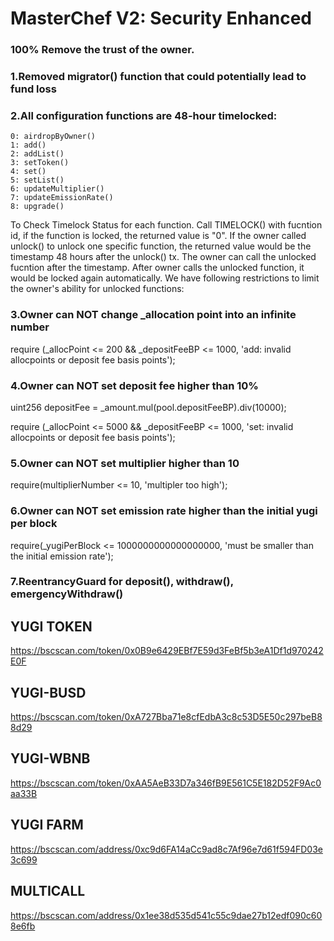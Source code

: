 # MasterChef V2: Security Enhanced 

### 100% Remove the trust of the owner.

### 1.Removed migrator() function that could potentially lead to fund loss

### 2.All configuration functions are 48-hour timelocked:
    0: airdropByOwner()
    1: add()
    2: addList()
    3: setToken()
    4: set()
    5: setList()
    6: updateMultiplier()
    7: updateEmissionRate()
    8: upgrade()

 To Check Timelock Status for each function. Call TIMELOCK() with fucntion id, if the function is locked, the returned value is "0". If the owner called unlock() to unlock one specific function, the returned value would be the timestamp 48 hours after the unlock() tx. The owner can call the unlocked fucntion after the timestamp. After owner calls the unlocked function, it would be locked again automatically. We have following restrictions to limit the owner's ability for unlocked functions:

### 3.Owner can NOT change _allocation point into an infinite number

 require (_allocPoint <= 200 && _depositFeeBP <= 1000, 'add: invalid allocpoints or deposit fee basis points');

### 4.Owner can NOT set deposit fee higher than 10%

 uint256 depositFee = _amount.mul(pool.depositFeeBP).div(10000);
 
 require (_allocPoint <= 5000 && _depositFeeBP <= 1000, 'set: invalid allocpoints or deposit fee basis points');

### 5.Owner can NOT set multiplier higher than 10
 
 require(multiplierNumber <= 10, 'multipler too high');

### 6.Owner can NOT set emission rate higher than the initial yugi per block

 require(_yugiPerBlock <= 1000000000000000000, 'must be smaller than the initial emission rate');

### 7.ReentrancyGuard for deposit(), withdraw(), emergencyWithdraw()

## YUGI TOKEN

https://bscscan.com/token/0x0B9e6429EBf7E59d3FeBf5b3eA1Df1d970242E0F

## YUGI-BUSD

https://bscscan.com/token/0xA727Bba71e8cfEdbA3c8c53D5E50c297beB88d29

## YUGI-WBNB

https://bscscan.com/token/0xAA5AeB33D7a346fB9E561C5E182D52F9Ac0aa33B

## YUGI FARM

https://bscscan.com/address/0xc9d6FA14aCc9ad8c7Af96e7d61f594FD03e3c699

## MULTICALL

https://bscscan.com/address/0x1ee38d535d541c55c9dae27b12edf090c608e6fb
